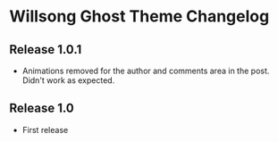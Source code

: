 # Willsong Ghost Theme Changelog


## Release 1.0.1

* Animations removed for the author and comments area in the post. Didn't work as expected.

## Release 1.0

* First release